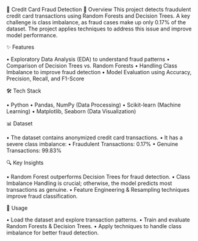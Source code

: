 🏦 Credit Card Fraud Detection
📌 Overview
This project detects fraudulent credit card transactions using Random Forests and Decision Trees. A key challenge is class imbalance, as fraud cases make up only 0.17% of the dataset. The project applies techniques to address this issue and improve model performance.

✨ Features

•	Exploratory Data Analysis (EDA) to understand fraud patterns
•	Comparison of Decision Trees vs. Random Forests
•	Handling Class Imbalance to improve fraud detection
•	Model Evaluation using Accuracy, Precision, Recall, and F1-Score

🛠️ Tech Stack

•	Python
•	Pandas, NumPy (Data Processing)
•	Scikit-learn (Machine Learning)
•	Matplotlib, Seaborn (Data Visualization)


📊 Dataset

•	The dataset contains anonymized credit card transactions.
•	It has a severe class imbalance:
•	Fraudulent Transactions: 0.17%
•	Genuine Transactions: 99.83%

🔍 Key Insights

•	Random Forest outperforms Decision Trees for fraud detection.
•	Class Imbalance Handling is crucial; otherwise, the model predicts most transactions as genuine.
•	Feature Engineering & Resampling techniques improve fraud classification.

📝 Usage

•	Load the dataset and explore transaction patterns.
•	Train and evaluate Random Forests & Decision Trees.
•	Apply techniques to handle class imbalance for better fraud detection.
